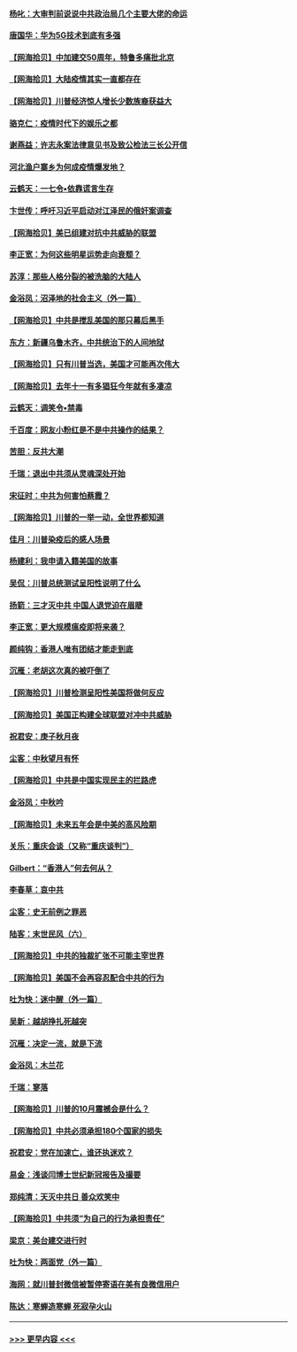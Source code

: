 #### [杨叱：大审判前说说中共政治局几个主要大佬的命运](../pages/nsc993/n12477527.md?t=10161002) 
#### [唐国华：华为5G技术到底有多强](../pages/nsc993/n12477483.md?t=10161002) 
#### [【网海拾贝】中加建交50周年，特鲁多痛批北京](../pages/nsc993/n12476892.md?t=10161002) 
#### [【网海拾贝】大陆疫情其实一直都存在](../pages/nsc993/n12473948.md?t=10161002) 
#### [【网海拾贝】川普经济惊人增长少数族裔获益大](../pages/nsc993/n12471565.md?t=10161002) 
#### [骆克仁：疫情时代下的娱乐之都](../pages/nsc993/n12471312.md?t=10161002) 
#### [谢燕益：许志永案法律意见书及致公检法三长公开信](../pages/nsc993/n12470870.md?t=10161002) 
#### [河北渔户寨乡为何成疫情爆发地？](../pages/nsc993/n12464936.md?t=10161002) 
#### [云鹤天：一七令▪依靠谎言生存](../pages/nsc993/n12470034.md?t=10161002) 
#### [卞世传：呼吁习近平启动对江泽民的俄奸案调查](../pages/nsc993/n12469722.md?t=10161002) 
#### [【网海拾贝】美已组建对抗中共威胁的联盟](../pages/nsc993/n12469018.md?t=10161002) 
#### [李正宽：为何这些明星运势走向衰颓？](../pages/nsc993/n12468730.md?t=10161002) 
#### [苏淳：那些人格分裂的被洗脑的大陆人](../pages/nsc993/n12467858.md?t=10161002) 
#### [金浴凤：沼泽地的社会主义（外一篇）](../pages/nsc993/n12467792.md?t=10161002) 
#### [【网海拾贝】中共是搅乱美国的那只幕后黑手](../pages/nsc993/n12467700.md?t=10161002) 
#### [东方：新疆乌鲁木齐，中共统治下的人间地狱](../pages/nsc993/n12466075.md?t=10161002) 
#### [【网海拾贝】只有川普当选，美国才可能再次伟大](../pages/nsc993/n12466013.md?t=10161002) 
#### [【网海拾贝】去年十一有多猖狂今年就有多凄凉](../pages/nsc993/n12463649.md?t=10161002) 
#### [云鹤天：调笑令▪禁毒](../pages/nsc993/n12462975.md?t=10161002) 
#### [千百度：网友小粉红是不是中共操作的结果？](../pages/nsc993/n12461025.md?t=10161002) 
#### [苦胆：反共大潮](../pages/nsc993/n12459469.md?t=10161002) 
#### [千瑞：退出中共须从灵魂深处开始](../pages/nsc993/n12459437.md?t=10161002) 
#### [宋征时：中共为何害怕蔡霞？](../pages/nsc993/n12459097.md?t=10161002) 
#### [【网海拾贝】川普的一举一动，全世界都知道](../pages/nsc993/n12458825.md?t=10161002) 
#### [佳月：川普染疫后的感人场景](../pages/nsc993/n12456994.md?t=10161002) 
#### [杨建利：我申请入籍美国的故事](../pages/nsc993/n12455635.md?t=10161002) 
#### [吴侃：川普总统测试呈阳性说明了什么](../pages/nsc993/n12451869.md?t=10161002) 
#### [扬箭：三才灭中共 中国人退党迫在眉睫](../pages/nsc993/n12451842.md?t=10161002) 
#### [李正宽：更大规模瘟疫即将来袭？](../pages/nsc993/n12451455.md?t=10161002) 
#### [颜纯钩：香港人唯有团结才能走到底](../pages/nsc993/n12450870.md?t=10161002) 
#### [沉雁：老胡这次真的被吓倒了](../pages/nsc993/n12449796.md?t=10161002) 
#### [【网海拾贝】川普检测呈阳性美国将做何反应](../pages/nsc993/n12449042.md?t=10161002) 
#### [【网海拾贝】美国正构建全球联盟对冲中共威胁](../pages/nsc993/n12446580.md?t=10161002) 
#### [祝君安：庚子秋月夜](../pages/nsc993/n12445870.md?t=10161002) 
#### [尘客：中秋望月有怀](../pages/nsc993/n12444632.md?t=10161002) 
#### [【网海拾贝】中共是中国实现民主的拦路虎](../pages/nsc993/n12443573.md?t=10161002) 
#### [金浴凤：中秋吟](../pages/nsc993/n12441773.md?t=10161002) 
#### [【网海拾贝】未来五年会是中美的高风险期](../pages/nsc993/n12440760.md?t=10161002) 
#### [关乐：重庆会谈（又称“重庆谈判”）](../pages/nsc993/n12437525.md?t=10161002) 
#### [Gilbert：“香港人”何去何从？](../pages/nsc993/n12435894.md?t=10161002) 
#### [李春草：哀中共](../pages/nsc993/n12435874.md?t=10161002) 
#### [尘客：史无前例之罪恶](../pages/nsc993/n12435762.md?t=10161002) 
#### [陆客：末世民风（六）](../pages/nsc993/n12435354.md?t=10161002) 
#### [【网海拾贝】中共的独裁扩张不可能主宰世界](../pages/nsc993/n12435151.md?t=10161002) 
#### [【网海拾贝】美国不会再容忍配合中共的行为](../pages/nsc993/n12433808.md?t=10161002) 
#### [吐为快：迷中醒（外一篇）](../pages/nsc993/n12433585.md?t=10161002) 
#### [吴新：越胡挣扎死越突](../pages/nsc993/n12433562.md?t=10161002) 
#### [沉雁：决定一流，就是下流](../pages/nsc993/n12432128.md?t=10161002) 
#### [金浴凤：木兰花](../pages/nsc993/n12432124.md?t=10161002) 
#### [千瑞：寥落](../pages/nsc993/n12432071.md?t=10161002) 
#### [【网海拾贝】川普的10月震撼会是什么？](../pages/nsc993/n12431624.md?t=10161002) 
#### [【网海拾贝】中共必须承担180个国家的损失](../pages/nsc993/n12428893.md?t=10161002) 
#### [祝君安：党在加速亡，谁还执迷欢？](../pages/nsc993/n12428652.md?t=10161002) 
#### [易金：浅谈闫博士世纪新冠报告及撮要](../pages/nsc993/n12426822.md?t=10161002) 
#### [郑纯清：天灭中共日 善众欢笑中](../pages/nsc993/n12426784.md?t=10161002) 
#### [【网海拾贝】中共须“为自己的行为承担责任”](../pages/nsc993/n12426067.md?t=10161002) 
#### [梁京：美台建交进行时](../pages/nsc993/n12424066.md?t=10161002) 
#### [吐为快：两面党（外一篇）](../pages/nsc993/n12424043.md?t=10161002) 
#### [海网：就川普封微信被暂停寄语在美有良微信用户](../pages/nsc993/n12424021.md?t=10161002) 
#### [陈达：寒蝉造寒蝉 死寂孕火山](../pages/nsc993/n12423958.md?t=10161002) 

----
#### [ >>> 更早内容 <<< ](../indexes/nsc993-earlier.md)
